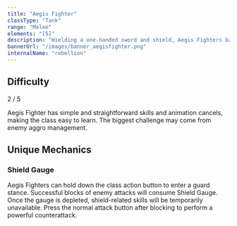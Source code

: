 ```yaml
---
title: "Aegis Fighter"
classType: "Tank"
range: "Melee"
elements: "[5]"
description: "Wielding a one-handed sword and shield, Aegis Fighters battle on the front line, utilizing both offensive and defensive skills that excel in crowd-control and enemy aggro management."
bannerUrl: "/images/banner_aegisfighter.png"
internalName: "rebellion"
---
```


<!-- <script>
    import Video from "$lib/components/Video.svelte";
</script>

<figure>
    <Video
        title="Aegis Fighter Combos"
        id="pDUq_9n3faI"
        bleed
        style="margin: 0"
    />
    <figcaption>
        Demonstration of some Aegis Fighter attacks and animation-cancel combos
    </figcaption>
</figure> -->

<script>
    import Icon from "@iconify/svelte"
</script>

## Difficulty
<div class="difficulty-box flex box">
    <span>2 / 5</span>
    <Icon icon="fluent:star-28-filled" />
    <Icon icon="fluent:star-28-filled" />
</div>

Aegis Fighter has simple and straightforward skills and animation cancels, making the class easy to learn. The biggest challenge may come from enemy aggro management.

## Unique Mechanics

### Shield Gauge
Aegis Fighters can hold down the class action button to enter a guard stance. Successful blocks of enemy attacks will consume Shield Gauge. Once the gauge is depleted, shield-related skills will be temporarily unavailable. Press the normal attack button after blocking to perform a powerful counterattack.